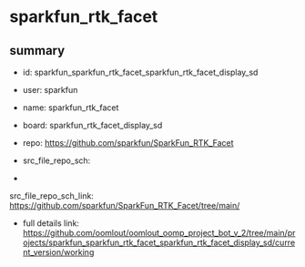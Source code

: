 # sparkfun_rtk_facet
 
## summary 
* id: sparkfun_sparkfun_rtk_facet_sparkfun_rtk_facet_display_sd
* user: sparkfun
* name: sparkfun_rtk_facet
* board: sparkfun_rtk_facet_display_sd
* repo: https://github.com/sparkfun/SparkFun_RTK_Facet



* src_file_repo_sch: 
*
 src_file_repo_sch_link: https://github.com/sparkfun/SparkFun_RTK_Facet/tree/main/
* full details link: https://github.com/oomlout/oomlout_oomp_project_bot_v_2/tree/main/projects/sparkfun_sparkfun_rtk_facet_sparkfun_rtk_facet_display_sd/current_version/working  






